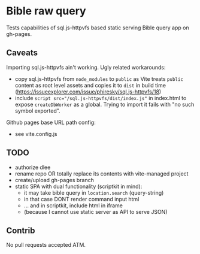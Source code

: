 # Bible raw query

Tests capabilities of sql.js-httpvfs based static serving Bible query app on gh-pages.

## Caveats

Importing sql.js-httpvfs ain't working.  Ugly related workarounds:

- copy sql.js-httpvfs from `node_modules` to `public` as Vite treats `public`
  content as root level assets and copies it to `dist` in build time
  (<https://issueexplorer.com/issue/phiresky/sql.js-httpvfs/18>)
- include `script src="/sql.js-httpvfs/dist/index.js"` in index.html to expose
  `createDbWorker` as a global.  Trying to import it fails with "no such
  symbol exported".

Github pages base URL path config:

- see vite.config.js

## TODO

- authorize dlee
- rename repo OR totally replace its contents with vite-managed project
- create/upload gh-pages branch
- static SPA with dual functionality (scriptkit in mind):
  - it may take bible query in `location.search` (query-string)
  - in that case DONT render command input html
  - ... and in scriptkit, include html in iframe
  - (because I cannot use static server as API to serve JSON)

## Contrib

No pull requests accepted ATM.

